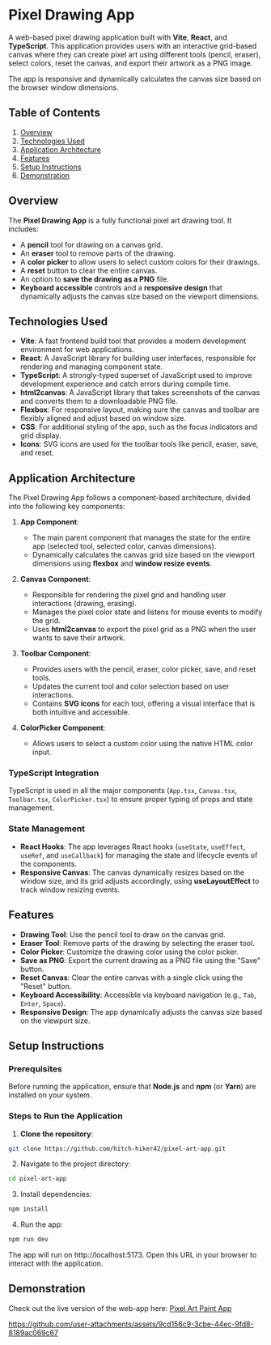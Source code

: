 # Pixel Drawing App

A web-based pixel drawing application built with **Vite**, **React**, and **TypeScript**. This application provides users with an interactive grid-based canvas where they can create pixel art using different tools (pencil, eraser), select colors, reset the canvas, and export their artwork as a PNG image.

The app is responsive and dynamically calculates the canvas size based on the browser window dimensions.

## Table of Contents

1. [Overview](#overview)
2. [Technologies Used](#technologies-used)
3. [Application Architecture](#application-architecture)
4. [Features](#features)
5. [Setup Instructions](#setup-instructions)
6. [Demonstration](#demonstration)

## Overview

The **Pixel Drawing App** is a fully functional pixel art drawing tool. It includes:
- A **pencil** tool for drawing on a canvas grid.
- An **eraser** tool to remove parts of the drawing.
- A **color picker** to allow users to select custom colors for their drawings.
- A **reset** button to clear the entire canvas.
- An option to **save the drawing as a PNG** file.
- **Keyboard accessible** controls and a **responsive design** that dynamically adjusts the canvas size based on the viewport dimensions.

## Technologies Used

- **Vite**: A fast frontend build tool that provides a modern development environment for web applications.
- **React**: A JavaScript library for building user interfaces, responsible for rendering and managing component state.
- **TypeScript**: A strongly-typed superset of JavaScript used to improve development experience and catch errors during compile time.
- **html2canvas**: A JavaScript library that takes screenshots of the canvas and converts them to a downloadable PNG file.
- **Flexbox**: For responsive layout, making sure the canvas and toolbar are flexibly aligned and adjust based on window size.
- **CSS**: For additional styling of the app, such as the focus indicators and grid display.
- **Icons**: SVG icons are used for the toolbar tools like pencil, eraser, save, and reset.

## Application Architecture

The Pixel Drawing App follows a component-based architecture, divided into the following key components:

1. **App Component**:
   - The main parent component that manages the state for the entire app (selected tool, selected color, canvas dimensions).
   - Dynamically calculates the canvas grid size based on the viewport dimensions using **flexbox** and **window resize events**.

2. **Canvas Component**:
   - Responsible for rendering the pixel grid and handling user interactions (drawing, erasing).
   - Manages the pixel color state and listens for mouse events to modify the grid.
   - Uses **html2canvas** to export the pixel grid as a PNG when the user wants to save their artwork.

3. **Toolbar Component**:
   - Provides users with the pencil, eraser, color picker, save, and reset tools.
   - Updates the current tool and color selection based on user interactions.
   - Contains **SVG icons** for each tool, offering a visual interface that is both intuitive and accessible.
  
4. **ColorPicker Component**:
   - Allows users to select a custom color using the native HTML color input.

### TypeScript Integration

TypeScript is used in all the major components (`App.tsx`, `Canvas.tsx`, `Toolbar.tsx`, `ColorPicker.tsx`) to ensure proper typing of props and state management.

### State Management

- **React Hooks**: The app leverages React hooks (`useState`, `useEffect`, `useRef`, and `useCallback`) for managing the state and lifecycle events of the components.
- **Responsive Canvas**: The canvas dynamically resizes based on the window size, and its grid adjusts accordingly, using **useLayoutEffect** to track window resizing events.

## Features

- **Drawing Tool**: Use the pencil tool to draw on the canvas grid.
- **Eraser Tool**: Remove parts of the drawing by selecting the eraser tool.
- **Color Picker**: Customize the drawing color using the color picker.
- **Save as PNG**: Export the current drawing as a PNG file using the "Save" button.
- **Reset Canvas**: Clear the entire canvas with a single click using the "Reset" button.
- **Keyboard Accessibility**: Accessible via keyboard navigation (e.g., `Tab`, `Enter`, `Space`).
- **Responsive Design**: The app dynamically adjusts the canvas size based on the viewport size.

## Setup Instructions

### Prerequisites

Before running the application, ensure that **Node.js** and **npm** (or **Yarn**) are installed on your system.

### Steps to Run the Application

1. **Clone the repository**:

```bash
git clone https://github.com/hitch-hiker42/pixel-art-app.git
```

2. Navigate to the project directory:

```bash
cd pixel-art-app
```

3. Install dependencies:

```bash
npm install
```

4. Run the app:
```bash
npm run dev
```

The app will run on http://localhost:5173. Open this URL in your browser to interact with the application.

## Demonstration

Check out the live version of the web-app here: [Pixel Art Paint App](https://pixel-art-paint-app.netlify.app/)

https://github.com/user-attachments/assets/9cd156c9-3cbe-44ec-9fd8-8189ac069c67
